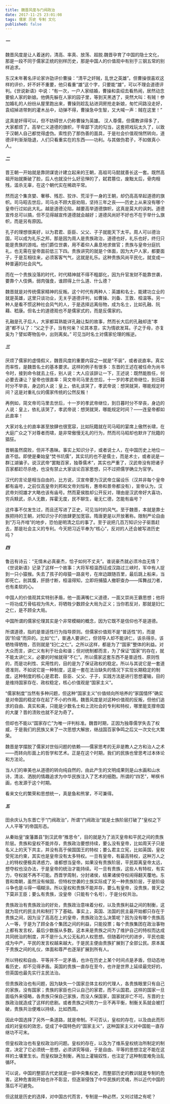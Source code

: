 ```yaml
---
title: 魏晋风度与门阀政治
date: 2017-11-25 23:01:08
tags: 儒家 历史 专制 文化
published: false
---
```




##### 一

魏晋风度是让人着迷的，清高、率真、放荡、超脱.魏晋孕育了中国的隐士文化，那是一段不同于儒家正统的别样历史，那是中国人的价值观中有别于三钢五常的别样追求。

东汉末年著名评论家许劭评价曹操：“清平之奸贼，乱世之英雄”。但曹操很喜欢这样的评价，奸不奸不重要，他只看重“雄”这个字，只要能“雄”，可以不理会道德评判。《世说新语》中说：“有一次，一户人家结婚，曹操和袁绍去看热闹，居然动念要偷人家的新娘。他俩先躲在人家的园子里，等到天黑透了，突然大叫：有贼！参加婚礼的人纷纷从屋里跑出来，曹操则趁乱钻进洞房抢走新娘，匆忙间路没走好，袁绍掉进带刺的灌木丛中，动弹不得，曹操急中生智，又大喊一声：贼在这里！”

这真是奸得可以，但不妨碍世人仍称曹操为英雄。 汉人尊儒，但儒教讲得多了，大家都烦了。高举仁义道德的旗帜，干卑鄙下流的勾当，这套把戏玩太久了，以致于汉朝人自己都觉得虚伪。索性扔了那伪善的面具，于是社会价值观悄然转向，道德评判渐渐隐退，人们只看重实在的东西——功利。与其做伪君子，不如做真小人。

##### 二

晋王朝一开始就是靠阴谋诡计建立起来的王朝，高祖司马懿就善长这一套。既然高祖开始就撕破了脸，后人也就没什么好忌惮的了，弑君篡位，废黜太后，骨肉相残，滥杀无辜，在这个朝代实在稀疏平常。

然而这个集贪婪、奢移、残忍、狡诈、荒淫于一身的王朝，却仍高高举起道德的旗帜。司马昭去世后，司马炎不顾大臣劝阻，坚持三年之丧——历史上从来没有哪个皇帝行过如此大礼。越是道德沦陷，越要高举道德旗帜，这真是莫大的讽刺。道德宣传总可以搞，但不见得越宣传道德就会越好；道德风尚好不好也不在于举什么旗帜，而是另有原因。

孔子的理想很美好，以为君君、臣臣、父父、子子就能天下太平。周人可以德治国，可以成为礼乐之邦，那是因为周人是贵族政治，道德也好，礼乐也好，终归只能是贵族的游戏。他们爵位世袭，用不着仰人鼻息地求做官；贵族与皇帝分庭抗礼，也无需在皇帝面前低三下四。贵族讲究的就是个体面，因为大户人家，都要面子，于是互相往来，必须客客气气，这就是礼乐。这种贵族风尚平民化，就变成一种普遍的社会风气。

而在一个贵族没落的时代，时代精神就不得不粗鄙化，因为升官发财不能靠世袭，要靠个人伎俩，弱肉强食，谁顾得上什么道、什么德？

魏晋就是对传统儒家精神的反叛。这个时代有两种人：英雄和名士，能建功立业的就是英雄，这里只谈功业，无关乎道德评判，如曹操、刘备、王敦、桓温等。另一种人是看不惯这种社会风气的人，于是选择远离俗物，成为名士，比如孔融、阮藉、嵇康。但名士的道德观也不是儒家式的，而是反儒家的。

孔融是孔子后人，大家都耳熟能详孔融让梨的故事，然而长大后的孔融却连“孝道”都不认了：“父之于子，当有何亲？论其本意，实为情欲发耳。子之于母，亦复奚为？譬如寄物缶中，出则离矣。” 可见当时名士对儒家伦理的叛逆。

##### 三

厌烦了儒家的虚情假义，魏晋风度的重要内容之一就是“不装”，或者说直率。真实而率性，是魏晋名士的基本要求。这样的例子有很多：东晋的王述在被任命为尚书令时，接到命令就去上任，别人说：大人应该辞让一下，王述说：既然能胜任，何必要去谦让？皇帝也很直率：简文帝司马里去世后，十一岁的孝武帝继位，到日暮时分不举丧，身边的人说：皇上，依礼该哭了，孝武帝说：想哭就哭，哪能规定时间？这是对重礼仪的儒家传统的公然反叛！

再例如，简文帝司马里去世后，十一岁的孝武帝继位，到日暮时分不举丧，身边的人说：皇上，依礼该哭了，孝武帝说：想哭就哭，哪能规定时间？——连皇帝都如此直率！

大家对名士的直率甚至放肆也很宽容，比如阮籍就在司马昭的宴席上傲然长啸，在大庭广众之下对尊者而啸，是非常傲慢无礼的行为，然而司马昭却也默许了阮籍的猖狂。

晋朝虽然腐败，但并不愚昧。事实上知识分子，或者说士人，在中国历史上地位一直不低。即使是秦始皇“焚书坑儒”，其实坑的也不是儒士，而是术士，或者说是一群江湖骗子。说汉武帝“罢黜百家，独尊儒术”，其实也严重了，汉武帝没有把诸子百家都赶尽杀绝，也没有禁止大家谈论百家思想，只不过把儒学确立为官学。

汉代的言论是相当自由的，比方说，汉宣帝要为汉武帝立届设乐（汉并非每个皇帝都有庙号，之前仅高皇帝刘邦和文帝刘恒有，惠帝和景帝都没有），宣帝认为，汉武帝刘彻雄才大略也该有庙号。然而夏侯胜却公开反对，理由是汉武帝好大喜功，穷兵黩武，杀人无数，挥霍无度，民不聊生，毫无仁德，怎能有庙号？

这件事不仅发生过，而且还写进了正史，可见当时的风气。至于魏晋，本就是靠士族把持的王朝，对知识分子的放肆更加宽容。隋唐更是以开放著称。限制严论自由到“万马齐喑”的地步，恐怕是明清之后的事了。至于说把几百万知识分子驱晋赶去，那是社会主义的专利。今天把习近平奉为“核心”，反对的人还会被写进历史吗？

##### 四

鲁迅有诗云：“无情未必真豪杰，恰子如何不丈夫”。谁说豪杰就必须冷血无情？《世说新语》记录了这样一个故事：大将军桓温西征成汉路过三峡时，军中有人捉到一只小猿猴。失去了孩子的母猿一路哀号，在岸边跟随百里，最后跳上船来，当即死亡。剖其腹，肝肠寸断，桓温得知，立即将捕猿人撤职查办——挥舞战刀者，也有柔软的心。

中国人的价值观其实特别矛盾，他一面满嘴仁义道德，一面又崇尚王霸思想；他将一将功成万骨枯视为伟大，将牺牲少数顾全大局为正义；当你若反对，那就是妇仁之仁，是不顾全大局。

中国所谓的儒家伦理其实是个非常模糊的概念，因为它既不是信仰也不是道德。

所谓道德，指的是普适性行为指导原则。但儒家价值观不是“普适性”的，而是因“阶级”而异的。比如“仁”，普通人要讲仁，但领导人却不能讲仁，该杀得杀，该牺牲得牺牲，否则就是“妇仁之仁”。之所以这样，都是为了“国家”整体的利益。对大众而言，讲仁义有利于社会和谐；但对统制都而言，为了保证“国家”的存在，就不能太讲仁义，必要的时候就得“不仁”。所以儒家这套东西不是普适性、原则性的，而是功利性、实用性的，目的是为了保证政权的稳定。所以与其说它是一套道德准则，不如说它是一种制度，这是一套在法治缺失的情况下实现长期稳定的制度。这种制度的核心是君君、臣臣、父父、子子，实践方法是进行思想灌输，目的是维持国家存在、政权稳定，核心价值观是“国家主义”。

“儒家制度”当然有多种问题，但这种“国家主义”价值倾向所培养的“家国情怀”确实是对帝国的稳定存在起了不小的作用。魏晋风度是对这种价值观的反叛，但他们追求的自由、真实和美，只能是少数名士和上流社会的专利和特权，哪里能支撑帝国的大厦？晋的溃败也就不足为奇了。

但却也不能以“国家存亡”为唯一评判标准。魏晋时期，正因为独尊儒学失去了权威，于是我们的民族又来了一次思想大解放，继战国百家争鸣之后又一次文化大繁荣。

魏晋是学摆脱了儒家对世俗问题的依赖——儒家思考的无非是教人之方和治人之术——而转向形面上的哲学和艺术。正是在这个时期，我们的民族也曾思考过本体论和方法论。

当人们的审美也从道德的转向纯自然的，由此产生的文明成果则是山水画和山水诗，清淡、洒脱的情趣追求为中华民族注入了艺术的细胞。所谓的“四艺”，琴棋书画，也发源于这个时期。

看来文化的繁荣和思想统一，真是鱼和熊掌，不可兼得。

##### 五

田余庆认为东晋亡于“门阀政治”，所谓“门阀政治”就是士族阶层打破了“皇权之下人人平等”的帝国形态。

从秦始皇“废藩置县”到汉武帝“推思令”，目的就是为了消灭皇帝和平民之间的贵族阶层。贵族和皇权不能并存，贵族政治要想持续，要么没有皇帝，比如周天子只是名义上的天下共主，并没有高于侯国国王的特权；要么君主立宪，比如英国，皇权受宪法约束，其实也是皇帝没有太多特权。一旦有皇帝，有最高特权，这种万人之上的特权便极具诱惑力，谁都想当皇帝。如果没有贵族阶层，平民距离皇帝太远，想夺权也没办法，于是皇帝的统治才能持续。可一旦有贵族，这些人有特权，有实力，夺权就不再不可能。西晋学周制，分封诸侯，结果诸侯夺权闹得翻天覆地。东晋和南朝，虽然没有候国，但特权世袭的士族实际成了另一种贵族阶层，于是阶级斗争也是斗得一塌糊涂。所以皇权和贵族不能并存，要么有皇帝，没贵族，普天之下莫非王臣；要么有贵族，没皇帝（只能有个名号），于是分权共治。

贵族政治有贵族政治的好处，贵族政治意味着分权，以及贵族利益之间的制衡，这就为现代的民主共和制打下了基础。事实上，英国、法国的民主最开始都只存在于贵族之间，因为没了高高在上的皇帝，贵族政治怎么决策呢？因为没有哪个贵族高人一等，于是为了顾全各个集团之间的利益，只能投票；每个贵族集团在政治事物上都有发言权，最后少数服从多数。这本来是贵族之间为了维护自己的特权而达成共同统治的制度，并不是什么大公无私的人权思想。但随着时代的进步，平民也能成为中产，平民的发言权越来越大，于是民主便由贵族扩展到了全部公民。原本属于贵族之间的礼仪，体面和尊严也逐渐扩展到所有人。

所以特权和自由、平等并不一定矛盾，也许在历史上某个时间点是矛盾，但动态地看历史，却不见得矛盾。英国的贵族一直存在至今，也许是世界上延续最完好的，但英国也最先实行主民法治。

但贵族政治也有问题，因为缺失一个国家总体主权的代理人，各贵族眼里只有自己的家族，没有国家；贵族的家臣也只认自己的家君，而不认国君。这样的国家一旦面临外来侵略，各贵族只保自己家族，而没人保国家，国家就非亡不可。东晋的士族政治就造成了这样的悲剧。或者贵族之间势力一旦不再平衡，制衡关系就会被打破，贵族共治便难以持续，比如西周。

因此中国选择了另外一条道路，就是帝制。不可否认，皇权的存在，以及由此而形成的对皇权的效忠，促成了中国特色的“国家主义”，这种国家主义对中国能一直存继功不可末。

但皇权政治也有皇权政治的问题。皇权的存在，以及为了维系皇权统治所制定的制度，决定了它必须统一思想，必须讲究等级，于是自由、平等的思想注定不能在这样的土壤里生长。而皇权缺乏制衡，再加上灌输奴性，也注定了这种制度难免治乱循环。

可以说，中国的整部古代史就是一部中央集权史，而整部历史的教训就是专制的危害。这种危害刚开始也许不彰显，但逐渐侵蚀了中华民族的灵魂，所以近代中国的落后不可避免。

但这就是历史的选择，对中国古代而言，专制是一种必然，又何过错之有呢？
